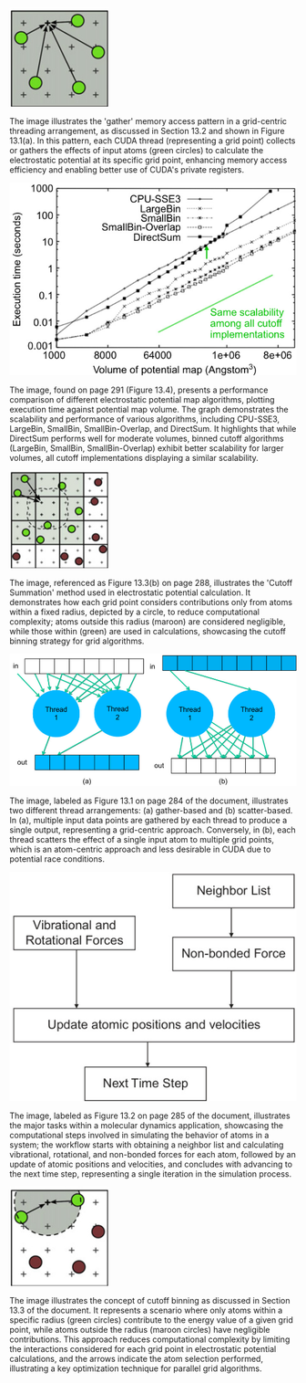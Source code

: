 ![Illustration of 'gather' memory access pattern in grid-centric threading, where threads collect input atom effects.](./images/image1.jpg)

The image illustrates the 'gather' memory access pattern in a grid-centric threading arrangement, as discussed in Section 13.2 and shown in Figure 13.1(a). In this pattern, each CUDA thread (representing a grid point) collects or gathers the effects of input atoms (green circles) to calculate the electrostatic potential at its specific grid point, enhancing memory access efficiency and enabling better use of CUDA's private registers.

![Performance comparison of electrostatic potential map algorithms, illustrating execution time versus potential map volume, highlighting the scalability of binned cutoff methods.](./images/image2.jpg)

The image, found on page 291 (Figure 13.4), presents a performance comparison of different electrostatic potential map algorithms, plotting execution time against potential map volume. The graph demonstrates the scalability and performance of various algorithms, including CPU-SSE3, LargeBin, SmallBin, SmallBin-Overlap, and DirectSum. It highlights that while DirectSum performs well for moderate volumes, binned cutoff algorithms (LargeBin, SmallBin, SmallBin-Overlap) exhibit better scalability for larger volumes, all cutoff implementations displaying a similar scalability.

![Illustration of the 'Cutoff Summation' technique, showing how only atoms within a certain radius contribute to grid point calculations.](./images/image3.jpg)

The image, referenced as Figure 13.3(b) on page 288, illustrates the 'Cutoff Summation' method used in electrostatic potential calculation. It demonstrates how each grid point considers contributions only from atoms within a fixed radius, depicted by a circle, to reduce computational complexity; atoms outside this radius (maroon) are considered negligible, while those within (green) are used in calculations, showcasing the cutoff binning strategy for grid algorithms.

![Figure 13.1: Illustration of (a) gather and (b) scatter thread arrangements, highlighting memory access patterns in parallel computing.](./images/image4.jpg)

The image, labeled as Figure 13.1 on page 284 of the document, illustrates two different thread arrangements: (a) gather-based and (b) scatter-based. In (a), multiple input data points are gathered by each thread to produce a single output, representing a grid-centric approach. Conversely, in (b), each thread scatters the effect of a single input atom to multiple grid points, which is an atom-centric approach and less desirable in CUDA due to potential race conditions.

![Major tasks in a molecular dynamics application, outlining the force calculation and time-stepping process.](./images/image5.jpg)

The image, labeled as Figure 13.2 on page 285 of the document, illustrates the major tasks within a molecular dynamics application, showcasing the computational steps involved in simulating the behavior of atoms in a system; the workflow starts with obtaining a neighbor list and calculating vibrational, rotational, and non-bonded forces for each atom, followed by an update of atomic positions and velocities, and concludes with advancing to the next time step, representing a single iteration in the simulation process.

![Illustration of cutoff binning strategy where only atoms within a defined radius contribute to a grid point's energy.](./images/image6.jpg)

The image illustrates the concept of cutoff binning as discussed in Section 13.3 of the document. It represents a scenario where only atoms within a specific radius (green circles) contribute to the energy value of a given grid point, while atoms outside the radius (maroon circles) have negligible contributions. This approach reduces computational complexity by limiting the interactions considered for each grid point in electrostatic potential calculations, and the arrows indicate the atom selection performed, illustrating a key optimization technique for parallel grid algorithms.
